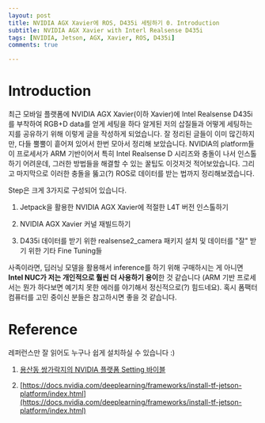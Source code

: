 ```yaml
---
layout: post
title: NVIDIA AGX Xavier에 ROS, D435i 세팅하기 0. Introduction
subtitle: NVIDIA AGX Xavier with Interl Realsense D435i
tags: [NVIDIA, Jetson, AGX, Xavier, ROS, D435i]
comments: true

---
```


# Introduction

최근 모바일 플랫폼에 NVIDIA AGX Xavier(이하 Xavier)에 Intel Realsense D435i를 부착하여 RGB+D data를 얻게 세팅을 하다 알게된 저의 삽질들과 어떻게 세팅하는 지를 공유하기 위해 이렇게 글을 작성하게 되었습니다. 잘 정리된 글들이 이미 많긴하지만, 다들 뿔뿔이 흩어져 있어서 한번 모아서 정리해 보았습니다. NVIDIA의 platform들이 프로세서가 ARM 기반이어서 특히 Intel Realsense D 시리즈와 충돌이 나서 인스톨하기 어려운데, 그러한 방법들을 해결할 수 있는 꿀팁도 이것저것 적어보았습니다. 그리고 마지막으로 이러한 충돌을 뚫고(?) ROS로 데이터를 받는 법까지 정리해보겠습니다.

Step은 크게 3가지로 구성되어 있습니다.

1. Jetpack을 활용한 NVIDIA AGX Xavier에 적절한 L4T 버전 인스톨하기

2. NVIDIA AGX Xavier 커널 재빌드하기

3. D435i 데이터를 받기 위한 realsense2_camera 패키지 설치 및 데이터를 "잘" 받기 위한 기타 Fine Tuning들

사족이라면, 딥러닝 모델을 활용해서 inference를 하기 위해 구매하시는 게 아니면 **Intel NUC가 저는 개인적으로 훨씬 더 사용하기 용이**한 것 같습니다 (ARM 기반 프로세서는 뭔가 하다보면 예기치 못한 에러를 야기해서 정신적으로(?) 힘드네요). 혹시 폼팩터 컴퓨터를 고민 중이신 분들은 참고하시면 좋을 것 같습니다.


# Reference

레퍼런스만 잘 읽어도 누구나 쉽게 설치하실 수 있습니다 :)

1. [용산동 쌍가락지의 NVIDIA 플랫폼 Setting 바이블](https://github.com/engcang/vins-application)

2. [https://docs.nvidia.com/deeplearning/frameworks/install-tf-jetson-platform/index.html](https://docs.nvidia.com/deeplearning/frameworks/install-tf-jetson-platform/index.html)

